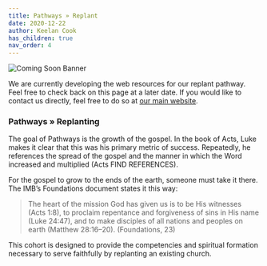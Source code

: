 ```yaml
---
title: Pathways » Replant
date: 2020-12-22
author: Keelan Cook
has_children: true
nav_order: 4
---
```


![Coming Soon Banner](https://i.imgur.com/pxK8WAn.png)

We are currently developing the web resources for our replant pathway. Feel free to check back on this page at a later date. If you would like to contact us directly, feel free to do so at [our main website](https://ubahouston.org).

### Pathways » Replanting
The goal of Pathways is the growth of the gospel. In the book of Acts, Luke makes it clear that this was his primary metric of success. Repeatedly, he references the spread of the gospel and the manner in which the Word increased and multiplied (Acts FIND REFERENCES).

For the gospel to grow to the ends of the earth, someone must take it there. The IMB’s Foundations document states it this way:

>The heart of the mission God has given us is to be His witnesses (Acts 1:8), to proclaim repentance and forgiveness of sins in His name (Luke 24:47), and to make disciples of all nations and peoples on earth (Matthew 28:16–20). (Foundations, 23)

This cohort is designed to provide the competencies and spiritual formation necessary to serve faithfully by replanting an existing church.